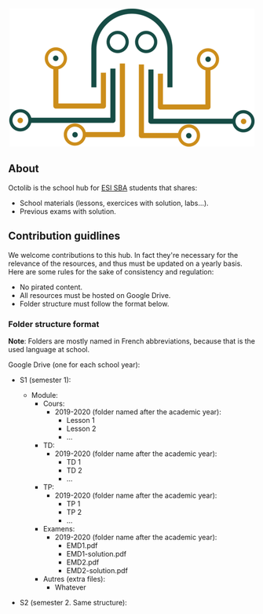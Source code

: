 <p align="center">
  <img src="/public/images/logo.png" alt="octolib logo" />
</p>

## About

Octolib is the school hub for [ESI SBA](https://www.esi-sba.dz/) students that shares:

- School materials (lessons, exercices with solution, labs...).
- Previous exams with solution.

## Contribution guidlines

We welcome contributions to this hub. In fact they're necessary for the relevance of the resources, and thus must be updated on a yearly basis. Here are some rules for the sake of consistency and regulation:

- No pirated content.
- All resources must be hosted on Google Drive.
- Folder structure must follow the format below.

### Folder structure format

**Note**: Folders are mostly named in French abbreviations, because that is the used language at school.

Google Drive (one for each school year):

- S1 (semester 1):

  - Module:
    - Cours:
      - 2019-2020 (folder named after the academic year):
        - Lesson 1
        - Lesson 2
        - ...
    - TD:
      - 2019-2020 (folder name after the academic year):
        - TD 1
        - TD 2
        - ...
    - TP:
      - 2019-2020 (folder name after the academic year):
        - TP 1
        - TP 2
        - ...
    - Examens:
      - 2019-2020 (folder name after the academic year):
        - EMD1.pdf
        - EMD1-solution.pdf
        - EMD2.pdf
        - EMD2-solution.pdf
    - Autres (extra files):
      - Whatever

- S2 (semester 2. Same structure):

